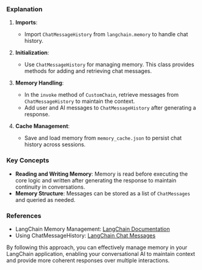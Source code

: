 ### Explanation

1. **Imports**:
   - Import `ChatMessageHistory` from `langchain.memory` to handle chat history.

2. **Initialization**:
   - Use `ChatMessageHistory` for managing memory. This class provides methods for adding and retrieving chat messages.

3. **Memory Handling**:
   - In the `invoke` method of `CustomChain`, retrieve messages from `ChatMessageHistory` to maintain the context.
   - Add user and AI messages to `ChatMessageHistory` after generating a response.

4. **Cache Management**:
   - Save and load memory from `memory_cache.json` to persist chat history across sessions.

### Key Concepts

- **Reading and Writing Memory**: Memory is read before executing the core logic and written after generating the response to maintain continuity in conversations.
- **Memory Structure**: Messages can be stored as a list of `ChatMessages` and queried as needed.

### References
- LangChain Memory Management: [LangChain Documentation](https://python.langchain.com/v0.1/docs/modules/memory/chat_messages/)
- Using ChatMessageHistory: [LangChain Chat Messages](https://python.langchain.com/v0.1/docs/modules/memory/chat_messages/)

By following this approach, you can effectively manage memory in your LangChain application, enabling your conversational AI to maintain context and provide more coherent responses over multiple interactions.